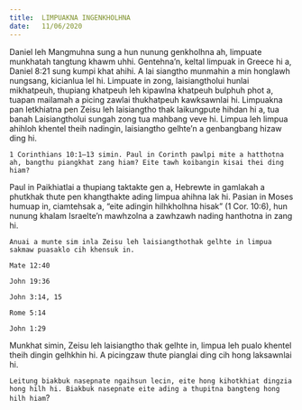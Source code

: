 ```yaml
---
title:  LIMPUAKNA INGENKHOLHNA
date:   11/06/2020
---
```


Daniel leh Mangmuhna sung a hun nunung genkholhna ah, limpuate munkhatah tangtung khawm uhhi. Gentehna’n, keltal limpuak in Greece hi a, Daniel 8:21 sung kumpi khat ahihi. A lai siangtho munmahin a min honglawh nungsang, kicianlua lel hi. Limpuate in zong, laisiangtholui hunlai mikhatpeuh, thupiang khatpeuh leh kipawlna khatpeuh bulphuh phot a, tuapan mailamah a picing zawlai thukhatpeuh kawksawnlai hi. Limpuakna pan letkhiatna pen Zeisu leh laisiangtho thak laikungpute hihdan hi a, tua banah Laisiangtholui sungah zong tua mahbang veve hi. Limpua leh limpua ahihloh khentel theih nadingin, laisiangtho gelhte’n a genbangbang hizaw ding hi.

`1 Corinthians 10:1–13 simin. Paul in Corinth pawlpi mite a hatthotna ah, bangthu piangkhat zang hiam? Eite tawh koibangin kisai thei ding hiam?`

Paul in Paikhiatlai a thupiang taktakte gen a, Hebrewte in gamlakah a phutkhak thute pen khangthakte ading limpua ahihna lak hi. Pasian in Moses humuap in, ciamtehsak a, “eite adingin hilhkholhna hisak” (1 Cor. 10:6), hun nunung khalam Israelte’n mawhzolna a zawhzawh nading hanthotna in zang hi.

`Anuai a munte sim inla Zeisu leh laisiangthothak gelhte in limpua sakmaw puasaklo cih khensuk in.`

`Mate 12:40`

`John 19:36`

`John 3:14, 15`

`Rome 5:14`

`John 1:29`

Munkhat simin, Zeisu leh laisiangtho thak gelhte in, limpua leh pualo khentel theih dingin gelhkhin hi. A picingzaw thute pianglai ding cih hong laksawnlai hi.

`Leitung biakbuk nasepnate ngaihsun lecin, eite hong kihotkhiat dingzia hong hilh hi. Biakbuk nasepnate eite ading a thupitna bangteng hong hilh hiam`?
